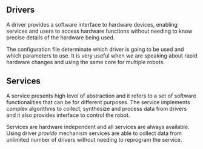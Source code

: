## Drivers 
A driver provides a software interface to hardware devices, enabling 
services and users to access hardware functions without needing 
to know precise details of the hardware being used.  

The configuration file determinate which driver is going to be used and
which parameters to use. It is very useful when we are speaking about 
rapid hardware changes and using the same core for multiple robots.

## Services
A service presents high level of abstraction and it refers to a set of 
software functionalities that can be for different purposes. The service 
implements complex algorithms to collect, synthesize and process data 
from drivers and it also provides interface to control the robot.

Services are hardware independent and all services are always available. 
Using driver _provide_ mechanism services are able to collect data from
unlimited number of drivers without needing to reprogram the service.
